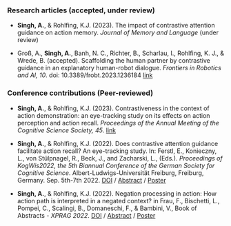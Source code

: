###

### Research articles (accepted, under review)
* **Singh, A.**, & Rohlfing, K.J. (2023). The impact of contrastive attention guidance on action memory. *Journal of Memory and Language* (under review)

* Groß, A., **Singh, A.**, Banh, N. C., Richter, B., Scharlau, I., Rohlfing, K. J., & Wrede, B. (accepted). Scaffolding the human partner by contrastive guidance in an explanatory human-robot dialogue. *Frontiers in Robotics and AI, 10*. doi: 10.3389/frobt.2023.1236184 [link](https://www.frontiersin.org/articles/10.3389/frobt.2023.1236184/abstract)



### Conference contributions (Peer-reviewed)
* **Singh, A.**, & Rohlfing, K.J. (2023). Contrastiveness in the context of action demonstration: an eye-tracking study on its effects on action perception and action recall. *Proceedings of the Annual Meeting of the Cognitive Science Society, 45*. [link](https://escholarship.org/content/qt2w94t4cv/qt2w94t4cv.pdf?t=rxoyje)

* **Singh, A.**, &  Rohlfing, K.J. (2022). Does contrastive attention guidance facilitate action recall? An eye-tracking study. In: Ferstl, E., Konieczny, L., von Stülpnagel, R., Beck, J., and Zacharski, L., (Eds.). *Proceedings of KogWis2022, the 5th Biannual Conference of the German Society for Cognitive Science*. Albert-Ludwigs-Universität Freiburg, Freiburg, Germany. Sep. 5th-7th 2022. [DOI](https://freidok.uni-freiburg.de/data/229611) / [Abstract](/assets/Abstract_KogWis2022_Singh%26Rohlfing.pdf) / [Poster](/assets/KogWiss2022_Poster.pdf)

* **Singh, A.**, &  Rohlfing, K.J. (2022). Negation processing in action: How action path is interpreted in a negated context? in Frau, F., Bischetti, L., Pompei, C., Scalingi, B., Domaneschi, F., & Bambini, V., Book of Abstracts - *XPRAG 2022*. [DOI](https://doi.org/10.17605/OSF.IO/C4KP2) / [Abstract](/assets/XPRAG2022_Abstract_NegationAction.pdf) / [Poster](/assets/Singh_Poster_XPRAG2022.pdf)




